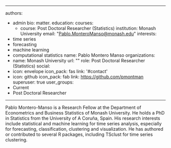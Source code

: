 
---
authors:
- admin
bio: 
  matter.
education:
  courses:
  - course: Post Doctoral Researcher (Statistics)
    institution: Monash University
email: "Pablo.MonteroManso@monash.edu"
interests:
 - time series
 - forecasting
 - machine learning
 - computational statistics
name: Pablo Montero Manso
organizations:
- name: Monash University
  url: ""
role: Post Doctoral Researcher (Statistics)
social:
- icon: envelope
  icon_pack: fas
  link: '#contact'
- icon: github
  icon_pack: fab
  link: https://github.com/pmontman
superuser: true
user_groups:
- Current
- Post Doctoral Researcher 
---

Pablo Montero-Manso is a Research Fellow at the Department of Econometrics and Business Statistics of Monash University. He holds a PhD in Statistics from the University of A Coruña, Spain. His research interests include statistical and machine learning for time series analysis, especially for forecasting, classification, clustering and visualization. He has authored or contributed to several R packages, including TSclust for time series clustering.
